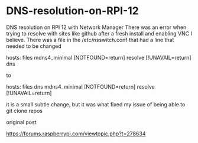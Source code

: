# DNS-resolution-on-RPI-12
DNS resolution on RPI 12 with Network Manager
There was an error when trying to resolve with sites like github after a fresh install and enabling VNC I believe. 
There was a file in the /etc/nsswitch.conf that had a line that needed to be changed

hosts:          files mdns4_minimal [NOTFOUND=return] resolve [!UNAVAIL=return] dns

to 

hosts:          files dns mdns4_minimal [NOTFOUND=return] resolve [!UNAVAIL=return]

it is a small subtle change, but it was what fixed my issue of being able to git clone repos

original post 

https://forums.raspberrypi.com/viewtopic.php?t=278634
